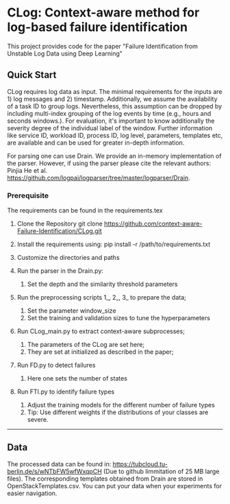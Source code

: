 # CLog: Context-aware method for log-based failure identification
This project provides code for the paper "Failure Identification from Unstable Log Data using Deep Learning"

## Quick Start

CLog requires log data as input. The minimal requirements for the inputs are 1) log messages and 2) timestamp. Additionally, we assume the availability of a task ID to group logs.
Nevertheless, this assumption can be dropped by including multi-index grouping of the log events by time (e.g., hours and seconds windows.).
For evaluation, it's important to know additionally the severity degree of the individual label of the window. Further information like service ID, workload ID, process ID, log level, parameters, templates etc, are available and can be used for greater in-depth information.  

For parsing one can use Drain. We provide an in-memory implementation of the parser. However, if using the parser please cite the relevant authors: Pinjia He et al. https://github.com/logpai/logparser/tree/master/logparser/Drain. 

### Prerequisite
The requirements can be found in the requirements.tex

1. Clone the Repository git clone https://github.com/context-aware-Failure-Identification/CLog.git

2. Install the requirements using: pip install -r /path/to/requirements.txt

3. Customize the directories and paths

4. Run the parser in the Drain.py: 
   1. Set the depth and the similarity threshold parameters

5. Run the preprocessing scripts 1_, 2_, 3_ to prepare the data;
   1. Set the parameter window_size
   2. Set the training and validation sizes to tune the hyperparameters

6. Run CLog_main.py to extract context-aware subprocesses;
   1. The parameters of the CLog are set here;
   2. They are set at initialized as described in the paper;

7. Run FD.py to detect failures
   1. Here one sets the number of states

8. Run FTI.py to identify failure types
   1. Adjust the training models for the different number of failure types
   2. Tip: Use different weights if the distributions of your classes are severe.

------------
## Data
The processed data can be found in: https://tubcloud.tu-berlin.de/s/wNTbFW5wfWxqpCH (Due to github limmitation of 25 MB large files). The corresponding templates obtained from Drain are stored in OpenStackTemplates.csv. You can put your data when your experiments for easier navigation. 
